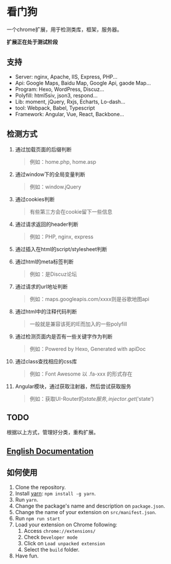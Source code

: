 # 看门狗

一个chrome扩展，用于检测类库，框架，服务器。

**扩展正在处于测试阶段**

## 支持

- Server: nginx, Apache, IIS, Express, PHP...
- Api: Google Maps, Baidu Map, Google Api, gaode Map...
- Program: Hexo, WordPress, Discuz...
- Polyfill: html5siv, json3, respond...
- Lib: moment, jQuery, Rxjs, Echarts, Lo-dash...
- tool: Webpack, Babel, Typescript
- Framework: Angular, Vue, React, Backbone...

## 检测方式

1. 通过加载页面的后缀判断
    > 例如：home.php, home.asp
    
2. 通过window下的全局变量判断
    > 例如：window.jQuery
    
3. 通过cookies判断
    > 有些第三方会在cookie留下一些信息
    
4. 通过请求返回的header判断
    > 例如：PHP, nginx, express
    
5. 通过插入在html的script/stylesheet判断

6. 通过html的meta标签判断
    > 例如：<meta name="generator" content="Discuz! X3" />是Discuz论坛

7. 通过请求的url地址判断
    > 例如：maps.googleapis.com/xxxx则是谷歌地图api

8. 通过html中的注释代码判断
    > 一般就是兼容该死的IE而加入的一些polyfill
    
9. 通过检测页面内是否有一些关键字作为判断
    > 例如：Powered by Hexo, Generated with apiDoc
    
10. 通过class查找相应的css库
    > 例如：Font Awesome 以 .fa-xxx 的形式存在
    
11. Angular模块，通过获取注射器，然后尝试获取服务
    > 例如：获取UI-Router的$state服务, injector.get('$state')

## TODO

根据以上方式，管理好分类，重构扩展。

## [English Documentation](https://github.com/axetroy/WatchDog/blob/master/README.md)

## 如何使用

1. Clone the repository.
2. Install [yarn](https://yarnpkg.com): `npm install -g yarn`.
3. Run `yarn`.
4. Change the package's name and description on `package.json`.
5. Change the name of your extension on `src/manifest.json`.
6. Run `npm run start`
7. Load your extension on Chrome following:
    1. Access `chrome://extensions/`
    2. Check `Developer mode`
    3. Click on `Load unpacked extension`
    4. Select the `build` folder.
8. Have fun.